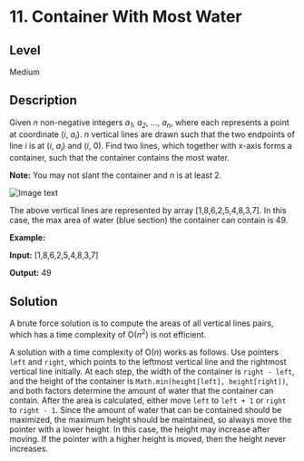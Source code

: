 # 11. Container With Most Water
## Level
Medium

## Description
Given *n* non-negative integers *a<sub>1</sub>*, *a<sub>2</sub>*, ..., *a<sub>n</sub>*, where each represents a point at coordinate (*i*, *a<sub>i</sub>*). *n* vertical lines are drawn such that the two endpoints of line *i* is at (*i*, *a<sub>i</sub>*) and (*i*, 0). Find two lines, which together with x-axis forms a container, such that the container contains the most water.

**Note:** You may not slant the container and *n* is at least 2.

![Image text](https://s3-lc-upload.s3.amazonaws.com/uploads/2018/07/17/question_11.jpg)

The above vertical lines are represented by array [1,8,6,2,5,4,8,3,7]. In this case, the max area of water (blue section) the container can contain is 49.

**Example:**

**Input:** [1,8,6,2,5,4,8,3,7]

**Output:** 49

## Solution
A brute force solution is to compute the areas of all vertical lines pairs, which has a time complexity of O(*n*<sup>2</sup>) is not efficient.

A solution with a time complexity of O(*n*) works as follows. Use pointers `left` and `right`, which points to the leftmost vertical line and the rightmost vertical line initially. At each step, the width of the container is `right - left`, and the height of the container is `Math.min(height[left], height[right])`, and both factors determine the amount of water that the container can contain. After the area is calculated, either move `left` to `left + 1` or `right` to `right - 1`. Since the amount of water that can be contained should be maximized, the maximum height should be maintained, so always move the pointer with a lower height. In this case, the height may increase after moving. If the pointer with a higher height is moved, then the height never increases.
